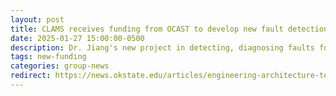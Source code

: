 ```yaml
---
layout: post
title: CLAMS receives funding from OCAST to develop new fault detection algorithms for online monitoring of industrial distillation
date: 2025-01-27 15:00:00-0500
description: Dr. Jiang's new project in detecting, diagnosing faults for chemical distillation systems is featured in OSU News.
tags: new-funding
categories: group-news
redirect: https://news.okstate.edu/articles/engineering-architecture-technology/2025/dr_zheyu_jiang_ocast_farm.html
---
```

